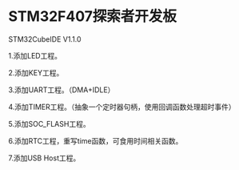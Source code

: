 # STM32F407探索者开发板
STM32CubeIDE V1.1.0

1.添加LED工程。

2.添加KEY工程。

3.添加UART工程。（DMA+IDLE）

4.添加TIMER工程。（抽象一个定时器句柄，使用回调函数处理超时事件）

5.添加SOC_FLASH工程。

6.添加RTC工程，重写time函数，可食用时间相关函数。

7.添加USB Host工程。





